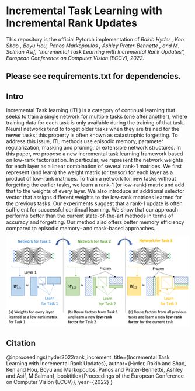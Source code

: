 # Incremental Task Learning with Incremental Rank Updates

This repository is the official Pytorch implementation of *Rakib Hyder , Ken Shao , Boyu Hou, Panos Markopoulos ,
Ashley Prater-Bennette , and M. Salman Asif, "Incremental Task Learning with Incremental Rank Updates", European Conference on Computer Vision (ECCV), 2022.*

## Please see requirements.txt for dependencies.
## Intro
Incremental Task learning (ITL) is a category of continual learning that seeks to train a single network for multiple tasks (one after another), where training data for each task is only available during the training of that task. Neural networks tend to forget older tasks when they are trained for the newer tasks; this property is often known as catastrophic forgetting. To address this issue, ITL methods use episodic memory, parameter regularization, masking and pruning, or extensible network structures. In this paper, we propose a new incremental task learning framework based on low-rank factorization. In particular, we represent the network weights for each layer as a linear combination of several rank-1 matrices. We first represent (and learn) the weight matrix (or tensor) for each layer as a product of low-rank matrices. To train a network for new tasks without forgetting the earlier tasks, we learn a rank-1 (or low-rank) matrix and add that to the weights of every layer. We also introduce an additional selector vector that assigns different weights to the low-rank matrices learned for the previous tasks. Our experiments suggest that a rank-1 update is often sufficient for successful continual learning. We show that our approach performs better than the current state-of-the-art methods in terms of accuracy and forgetting. Our method also offers better memory efficiency compared to episodic memory- and mask-based approaches.

![](./intro.png)

## Citation
@inproceedings{hyder2022rank_increment,
  title={Incremental Task Learning with Incremental Rank Updates},
  author={Hyder, Rakib and Shao, Ken and Hou, Boyu and Markopoulos, Panos and Prater-Bennette, Ashley and Asif, M Salman},
  booktitle={Proceedings of the European Conference on Computer Vision (ECCV)},
  year={2022}
}
